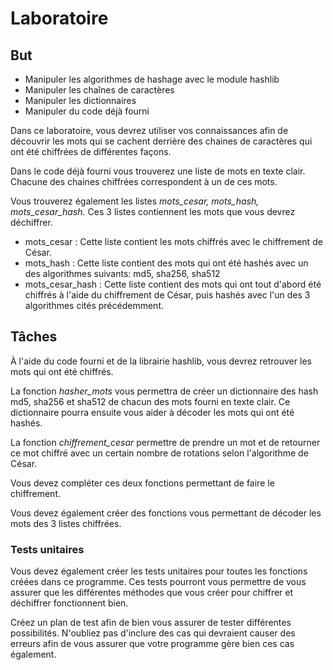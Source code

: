 # Laboratoire

## But

- Manipuler les algorithmes de hashage avec le module hashlib
- Manipuler les chaînes de caractères
- Manipuler les dictionnaires
- Manipuler du code déjà fourni

Dans ce laboratoire, vous devrez utiliser vos connaissances afin de découvrir les mots qui se cachent derrière des chaines
de caractères qui ont été chiffrées de différentes façons.

Dans le code déjà fourni vous trouverez une liste de mots en texte clair. Chacune des chaines chiffrées correspondent 
à un de ces mots.

Vous trouverez également les listes *mots_cesar, mots_hash, mots_cesar_hash*. Ces 3 listes contiennent
les mots que vous devrez déchiffrer.

- mots_cesar : Cette liste contient les mots chiffrés avec le chiffrement de César.
- mots_hash : Cette liste contient des mots qui ont été hashés avec un des algorithmes suivants: md5, sha256, sha512
- mots_cesar_hash : Cette liste contient des mots qui ont tout d'abord été chiffrés à l'aide du chiffrement de César, puis hashés avec l'un des 3 algorithmes cités précédemment.

## Tâches

À l'aide du code fourni et de la librairie hashlib, vous devrez retrouver les mots qui ont été chiffrés.

La fonction *hasher_mots* vous permettra de créer un dictionnaire des hash md5, sha256 et sha512 de chacun des mots fourni en texte clair.
Ce dictionnaire pourra ensuite vous aider à décoder les mots qui ont été hashés.

La fonction *chiffrement_cesar* permettre de prendre un mot et de retourner ce mot chiffré avec un certain nombre de rotations selon l'algorithme de César.

Vous devez compléter ces deux fonctions permettant de faire le chiffrement. 

Vous devez également créer des fonctions vous permettant de décoder les mots des 3 listes chiffrées.

### Tests unitaires

Vous devez également créer les tests unitaires pour toutes les fonctions créées dans ce programme. Ces tests pourront vous permettre
de vous assurer que les différentes méthodes que vous créer pour chiffrer et déchiffrer fonctionnent bien.

Créez un plan de test afin de bien vous assurer de tester différentes possibilités. N'oubliez pas d'inclure des cas qui devraient causer
des erreurs afin de vous assurer que votre programme gère bien ces cas également.
